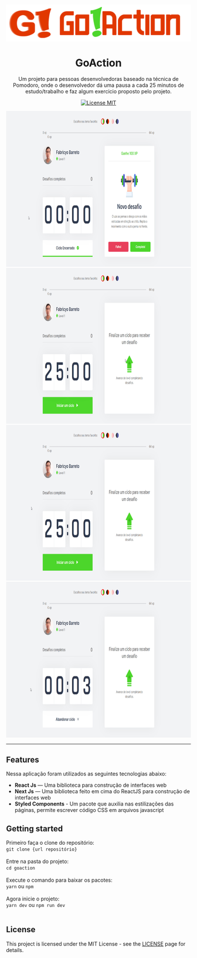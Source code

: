 <h1 align="center">
<br>
  <img src="public/logo-full.png" alt="GoAction Logo" width="520">
<br>
<br>
GoAction
</h1>

<p align="center">Um projeto para pessoas desenvolvedoras baseado na técnica de Pomodoro, onde o desenvolvedor dá uma pausa a cada 25 minutos de estudo/trabalho
e faz algum exercicio proposto pelo projeto.</p>

<p align="center">
  <a href="https://opensource.org/licenses/MIT">
    <img src="https://img.shields.io/badge/License-MIT-blue.svg" alt="License MIT">
  </a>
</p>

[//]: # (Add your gifs/images here:)
<div>
  <img src="print1.gif" alt="gif demo" height="425"><br>
  <img src="print2.gif" alt="gif demo" height="425"><br>
  <img src="print3.gif" alt="gif demo" height="425"><br>
  <img src="print4.gif" alt="gif demo" height="425">
</div>

<hr />

## Features
[//]: # (Add the features of your project here:)
Nessa aplicação foram utilizados as seguintes tecnologias abaixo:

- **React Js** — Uma biblioteca para construção de interfaces web
- **Next Js** — Uma biblioteca feito em cima do ReactJS para construção de interfaces web
- **Styled Components** - Um pacote que auxilia nas estilizações das páginas, permite escrever código CSS em arquivos javascript

## Getting started

Primeiro faça o clone do repositório: <br>
    `git clone {url repositório}` <br><br>
Entre na pasta do projeto: <br>
    `cd goaction` <br><br>
Execute o comando para baixar os pacotes: <br>
    `yarn` ou `npm` <br><br>
Agora inicie o projeto: <br>
    `yarn dev` ou `npm run dev` <br><br>


## License

This project is licensed under the MIT License - see the [LICENSE](https://opensource.org/licenses/MIT) page for details.

